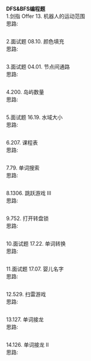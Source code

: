 **DFS&BFS编程题**   
1.剑指 Offer 13. 机器人的运动范围     
思路: 
```c++


```

2.面试题 08.10. 颜色填充  
思路:
```c++


```

3.面试题 04.01. 节点间通路          
思路:
```c++


```

4.200. 岛屿数量     
思路:
```c++


```

5.面试题 16.19. 水域大小    
思路:
```c++


```

6.207. 课程表  
思路:
```c++


```

7.79. 单词搜索     
思路:
```c++


```

8.1306. 跳跃游戏 III   
思路:
```c++


```

9.752. 打开转盘锁      
思路:
```c++


```

10.面试题 17.22. 单词转换   
思路:
```c++


```

11.面试题 17.07. 婴儿名字  
思路:
```c++


```

12.529. 扫雷游戏  
思路:
```c++


```

13.127. 单词接龙  
思路:
```c++


```

14.126. 单词接龙 II  
思路:
```c++


```





